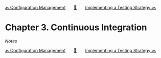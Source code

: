 [🔙 Configuration Management][previous-chapter]&nbsp;&nbsp;&nbsp;&nbsp;&nbsp;&nbsp;&nbsp;[🏡][readme]&nbsp;&nbsp;&nbsp;&nbsp;&nbsp;&nbsp;&nbsp;[Implementing a Testing Strategy 🔜][upcoming-chapter]

# Chapter 3. Continuous Integration

_Notes_

[🔙 Configuration Management][previous-chapter]&nbsp;&nbsp;&nbsp;&nbsp;&nbsp;&nbsp;&nbsp;[🏡][readme]&nbsp;&nbsp;&nbsp;&nbsp;&nbsp;&nbsp;&nbsp;[Implementing a Testing Strategy 🔜][upcoming-chapter]

[readme]: README.md
[previous-chapter]: ch02-configuration-management.md
[upcoming-chapter]: ch04-implementing-a-testing-strategy.md